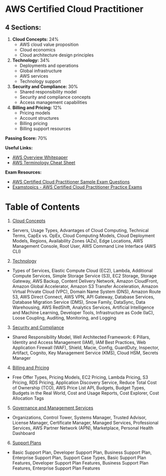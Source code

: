 # AWS Certified Cloud Practitioner

## 4 Sections:

1. **Cloud Concepts:** 24%
   - AWS cloud value proposition
   - Cloud economics
   - Cloud architecture design principles
2. **Technology:** 34%
   - Deployments and operations
   - Global infrastructure
   - AWS services
   - Technology support
3. **Security and Compliance:** 30%
   - Shared responsibility model
   - Security and compliance concepts
   - Access management capabilities
4. **Billing and Pricing:** 12%
   - Pricing models
   - Account structures
   - Billing pricing
   - Billing support resources

**Passing Score:** 70%

**Useful Links:**

- [AWS Overview Whitepaper](https://d1.awsstatic.com/whitepapers/aws-overview.pdf)
- [AWS Terminology Cheat Sheet](https://www.pluralsight.com/resources/blog/cloud/your-aws-terminology-cheat-sheet)

**Exam Resources:**

- [AWS Certified Cloud Practitioner Sample Exam Questions](https://d1.awsstatic.com/training-and-certification/docs-cloud-practitioner/AWS-Certified-Cloud-Practitioner_Sample-Questions.pdf)
- [Examstopics - AWS Certified Cloud Practitioner Practice Exams](https://www.examtopics.com/exams/amazon/aws-certified-cloud-practitioner-clf-c02/)

# Table of Contents

1. [Cloud Concepts](./topics/cloud_concepts.md)

- Servers, Usage Types, Advantages of Cloud Computing, Technical Terms, CapEx vs. OpEx, Cloud Computing Models, Cloud Deployment Models, Regions, Availability Zones (AZs), Edge Locations, AWS Management Console, Root User, AWS Command Line Interface (AWS CLI)

2. [Technology](./topics/technology.md)

- Types of Services, Elastic Compute Cloud (EC2), Lambda, Additional Compute Services, Simple Storage Service (S3), EC2 Storage, Storage Gateway, AWS Backup, Content Delivery Network, Amazon CloudFront, Amazon Global Accelerator, Amazon S3 Transfer Acceleration, Amazon Virtual Private Cloud (VPC), Domain Name System (DNS), Amazon Route 53, AWS Direct Connect, AWS VPN, API Gateway, Database Services, Database Migration Service (DMS), Snow Family, DataSync, Data Warehousing, AWS RedShift, Analytics Services, Artificial Intelligence and Machine Learning, Developer Tools, Infrastructure as Code (IaC), Loose Coupling, Auditing, Monitoring, and Logging

3. [Security and Compliance](./topics/security_and_compliance.md)

- Shared Responsibility Model, Well Architected Framework: 6 Pillars, Identity and Access Management (IAM), IAM Best Practices, Web Application Firewall (WAF), Shield, Macie, Config, GuardDuty, Inspector, Artifact, Cognito, Key Management Service (KMS), Cloud HSM, Secrets Manager

4. [Billing and Pricing](./topics/billing_and_pricing.md)

- Free Offer Types, Pricing Models, EC2 Pricing, Lambda Pricing, S3 Pricing, RDS Pricing, Application Discovery Service, Reduce Total Cost of Ownership (TCO), AWS Price List API, Budgets, Budget Types, Budgets in the Real World, Cost and Usage Reports, Cost Explorer, Cost Allocation Tags

5. [Governance and Management Services](./topics/governance_and_management_services.md)

- Organizations, Control Tower, Systems Manager, Trusted Advisor, License Manager, Certificate Manager, Managed Services, Professional Services, AWS Partner Network (APN), Marketplace, Personal Health Dashboard

6. [Support Plans](./topics/support_plans.md)

- Basic Support Plan, Developer Support Plan, Business Support Plan, Enterprise Support Plan, Support Case Types, Basic Support Plan Features, Developer Support Plan Features, Business Support Plan Features, Enterprise Support Plan Features
